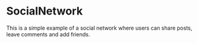 # SocialNetwork
This is a simple example of a social network where users can share posts, leave comments and add friends.
